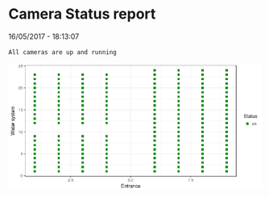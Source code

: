 Camera Status report
================
16/05/2017 - 18:13:07

    All cameras are up and running

![](camreport_files/figure-markdown_github/unnamed-chunk-2-1.png)
